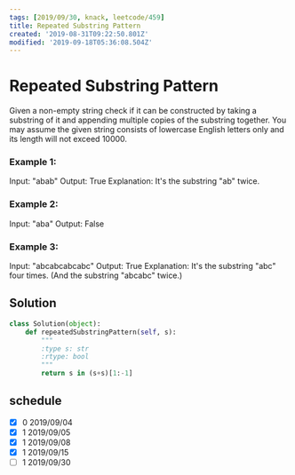 ```yaml
---
tags: [2019/09/30, knack, leetcode/459]
title: Repeated Substring Pattern
created: '2019-08-31T09:22:50.801Z'
modified: '2019-09-18T05:36:08.504Z'
---
```


# Repeated Substring Pattern

Given a non-empty string check if it can be constructed by taking a substring of it and appending multiple copies of the substring together. You may assume the given string consists of lowercase English letters only and its length will not exceed 10000.

### Example 1:

Input: "abab"
Output: True
Explanation: It's the substring "ab" twice.

### Example 2:

Input: "aba"
Output: False

### Example 3:

Input: "abcabcabcabc"
Output: True
Explanation: It's the substring "abc" four times. (And the substring "abcabc" twice.)

## Solution

```python
class Solution(object):
    def repeatedSubstringPattern(self, s):
        """
        :type s: str
        :rtype: bool
        """
        return s in (s+s)[1:-1]
```

## schedule

* [x] 0 2019/09/04
* [x] 1 2019/09/05
* [x] 1 2019/09/08
* [x] 1 2019/09/15
* [ ] 1 2019/09/30
